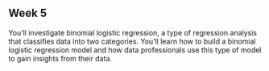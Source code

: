 ## Week 5

You’ll investigate binomial logistic regression, a type of regression analysis that classifies data into two categories. You’ll learn how to build a binomial logistic regression model and how data professionals use this type of model to gain insights from their data.
